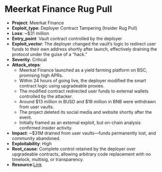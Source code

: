 # Meerkat Finance Rug Pull 

- **Project**: Meerkat Finance
- **Exploit_type**: Deployer Contract Tampering (Insider Rug Pull)
- **Loss**: ~$31 million
- **Entry_point**: Vault contract controlled by the deployer
- **Exploit_vector**: The deployer changed the vault’s logic to redirect user funds to their own address shortly after launch, effectively draining the protocol under the guise of a “hack.”
- **Severity**: Critical
- **Attack_steps**:
    - Meerkat Finance launched as a yield farming platform on BSC, promising high APRs.
    - Within 24 hours of going live, the deployer modified the smart contract logic using upgradeable proxies.
    - The modified contract redirected user funds to external wallets controlled by the attacker.
    - Around $13 million in BUSD and $18 million in BNB were withdrawn from user vaults.
    - The project deleted its social media and website shortly after the event.
    - Initially framed as an external exploit, but on-chain analysis confirmed insider activity.
- **Impact**: ~$31M drained from user vaults—funds permanently lost, and community abandoned.
- **Exploitability**: High
- **Root_cause**: Complete control retained by the deployer over upgradeable contracts, allowing arbitrary code replacement with no timelock, multisig, or transparency.
- **Resource**:[Link](https://www.vidma.io/blog/meerkat-finance-anatomy-of-a-31-million-defi-rug-pull-on-binance-smart-chain) 